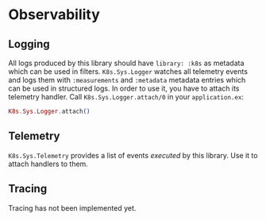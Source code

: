 # Observability 

## Logging

All logs produced by this library should have `library: :k8s` as metadata which can be used in filters. 
`K8s.Sys.Logger` watches all telemetry events and logs them with `:measurements` and `:metadata` 
metadata entries which can be used in structured logs. In order to use it, you have to attach its 
telemetry handler. Call `K8s.Sys.Logger.attach/0` in your `application.ex`:

```elixir
K8s.Sys.Logger.attach()
```

## Telemetry

`K8s.Sys.Telemetry` provides a list of events _executed_ by this library. Use it to attach handlers to
them. 

## Tracing

Tracing has not been implemented yet.